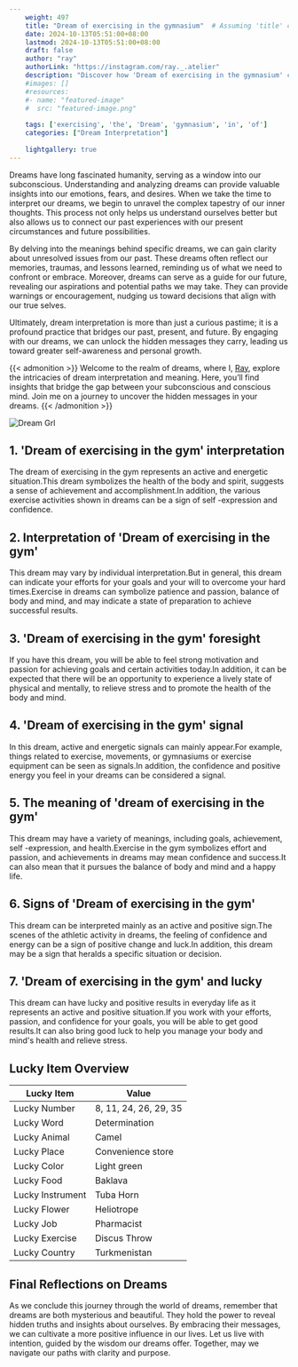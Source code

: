 ```yaml
---
    weight: 497
    title: "Dream of exercising in the gymnasium"  # Assuming 'title' column exists
    date: 2024-10-13T05:51:00+08:00
    lastmod: 2024-10-13T05:51:00+08:00
    draft: false
    author: "ray"
    authorLink: "https://instagram.com/ray._.atelier"
    description: "Discover how 'Dream of exercising in the gymnasium' can interpret your future and uncover its significant meanings in your life."
    #images: []
    #resources:
    #- name: "featured-image"
    #  src: "featured-image.png"
    
    tags: ['exercising', 'the', 'Dream', 'gymnasium', 'in', 'of']
    categories: ["Dream Interpretation"]
    
    lightgallery: true
---
```

    
Dreams have long fascinated humanity, serving as a window into our subconscious. Understanding and analyzing dreams can provide valuable insights into our emotions, fears, and desires. When we take the time to interpret our dreams, we begin to unravel the complex tapestry of our inner thoughts. This process not only helps us understand ourselves better but also allows us to connect our past experiences with our present circumstances and future possibilities.

By delving into the meanings behind specific dreams, we can gain clarity about unresolved issues from our past. These dreams often reflect our memories, traumas, and lessons learned, reminding us of what we need to confront or embrace. Moreover, dreams can serve as a guide for our future, revealing our aspirations and potential paths we may take. They can provide warnings or encouragement, nudging us toward decisions that align with our true selves.

Ultimately, dream interpretation is more than just a curious pastime; it is a profound practice that bridges our past, present, and future. By engaging with our dreams, we can unlock the hidden messages they carry, leading us toward greater self-awareness and personal growth.

{{< admonition >}}
Welcome to the realm of dreams, where I, [Ray](https://instagram.com/ray._.atelier), explore the intricacies of dream interpretation and meaning. Here, you’ll find insights that bridge the gap between your subconscious and conscious mind. Join me on a journey to uncover the hidden messages in your dreams.
{{< /admonition >}}

![Dream Grl](https://cdn.pixabay.com/photo/2017/11/02/03/35/gothic-2910057_1280.jpg "Dream Grl")

## 1. 'Dream of exercising in the gym' interpretation
The dream of exercising in the gym represents an active and energetic situation.This dream symbolizes the health of the body and spirit, suggests a sense of achievement and accomplishment.In addition, the various exercise activities shown in dreams can be a sign of self -expression and confidence.

## 2. Interpretation of 'Dream of exercising in the gym'
This dream may vary by individual interpretation.But in general, this dream can indicate your efforts for your goals and your will to overcome your hard times.Exercise in dreams can symbolize patience and passion, balance of body and mind, and may indicate a state of preparation to achieve successful results.

## 3. 'Dream of exercising in the gym' foresight
If you have this dream, you will be able to feel strong motivation and passion for achieving goals and certain activities today.In addition, it can be expected that there will be an opportunity to experience a lively state of physical and mentally, to relieve stress and to promote the health of the body and mind.

## 4. 'Dream of exercising in the gym' signal
In this dream, active and energetic signals can mainly appear.For example, things related to exercise, movements, or gymnasiums or exercise equipment can be seen as signals.In addition, the confidence and positive energy you feel in your dreams can be considered a signal.

## 5. The meaning of 'dream of exercising in the gym'
This dream may have a variety of meanings, including goals, achievement, self -expression, and health.Exercise in the gym symbolizes effort and passion, and achievements in dreams may mean confidence and success.It can also mean that it pursues the balance of body and mind and a happy life.

## 6. Signs of 'Dream of exercising in the gym'
This dream can be interpreted mainly as an active and positive sign.The scenes of the athletic activity in dreams, the feeling of confidence and energy can be a sign of positive change and luck.In addition, this dream may be a sign that heralds a specific situation or decision.

## 7. 'Dream of exercising in the gym' and lucky
This dream can have lucky and positive results in everyday life as it represents an active and positive situation.If you work with your efforts, passion, and confidence for your goals, you will be able to get good results.It can also bring good luck to help you manage your body and mind's health and relieve stress.

## Lucky Item Overview
| Lucky Item          | Value              |
|---------------|--------------------|
| Lucky Number        | 8, 11, 24, 26, 29, 35  |
| Lucky Word          | Determination |
| Lucky Animal        | Camel |
| Lucky Place         | Convenience store     |
| Lucky Color         | Light green     |
| Lucky Food          | Baklava      |
| Lucky Instrument    | Tuba Horn |
| Lucky Flower        | Heliotrope    |
| Lucky Job           | Pharmacist       |
| Lucky Exercise      | Discus Throw  |
| Lucky Country       | Turkmenistan    |


##  Final Reflections on Dreams

As we conclude this journey through the world of dreams, remember that dreams are both mysterious and beautiful. They hold the power to reveal hidden truths and insights about ourselves. By embracing their messages, we can cultivate a more positive influence in our lives. Let us live with intention, guided by the wisdom our dreams offer. Together, may we navigate our paths with clarity and purpose.
